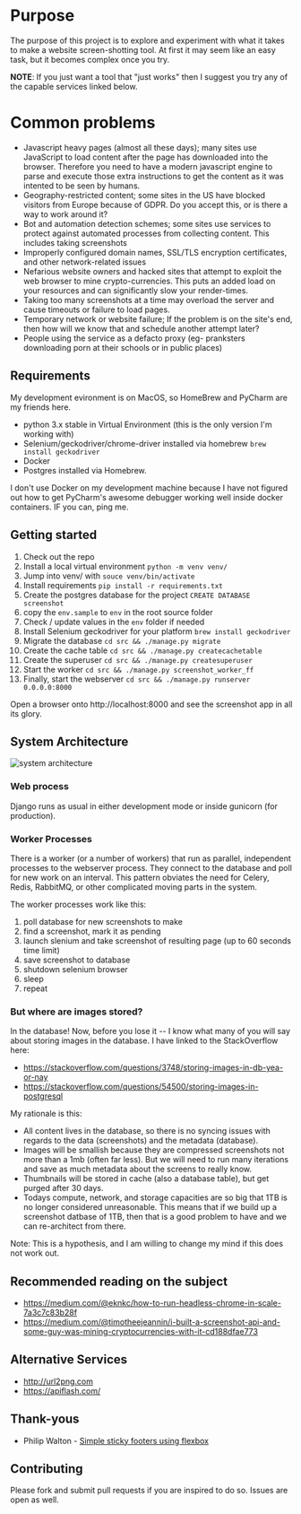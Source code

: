 # Purpose
The purpose of this project is to explore and experiment with what it takes to
make a website screen-shotting tool. At first it may seem like an easy task, 
but it becomes complex once you try. 

**NOTE**: If you just want a tool that "just works" then I suggest you try any of the
capable services linked below. 

# Common problems

  * Javascript heavy pages (almost all these days); many sites use JavaScript to
    load content after the page has downloaded into the browser. Therefore you
    need to have a modern javascript engine to parse and execute those extra
    instructions to get the content as it was intented to be seen by humans.
  * Geography-restricted content; some sites in the US have blocked visitors 
    from Europe because of GDPR. Do you accept this, or is there a way to work
    around it?
  * Bot and automation detection schemes; some sites use services to protect against
    automated processes from collecting content. This includes taking screenshots
  * Improperly configured domain names, SSL/TLS encryption certificates, and other
    network-related issues
  * Nefarious website owners and hacked sites that attempt to exploit the web browser
    to mine crypto-currencies. This puts an added load on your resources and can
    significantly slow your render-times.
  * Taking too many screenshots at a time may overload the server and cause timeouts or
    failure to load pages.
  * Temporary network or website failure; If the problem is on the site's end, then how
    will we know that and schedule another attempt later?
  * People using the service as a defacto proxy (eg- pranksters downloading porn at their
    schools or in public places)

## Requirements

My development evironment is on MacOS, so HomeBrew and PyCharm are my friends here. 

  * python 3.x stable in Virtual Environment (this is the only version I'm working with)
  * Selenium/geckodriver/chrome-driver installed via homebrew `brew install geckodriver`
  * Docker
  * Postgres installed via Homebrew.
  
I don't use Docker on my development machine because I have not figured out how to get PyCharm's awesome debugger
working well inside docker containers. IF you can, ping me.

## Getting started

  1. Check out the repo
  1. Install a local virtual environment `python -m venv venv/`
  1. Jump into venv/ with `souce venv/bin/activate`
  1. Install requirements `pip install -r requirements.txt`
  1. Create the postgres database for the project `CREATE DATABASE screenshot`
  1. copy the `env.sample` to `env` in the root source folder 
  1. Check / update values in the `env` folder if needed
  1. Install Selenium geckodriver for your platform `brew install geckodriver`
  1. Migrate the database `cd src && ./manage.py migrate`
  1. Create the cache table `cd src && ./manage.py createcachetable`
  1. Create the superuser `cd src && ./manage.py createsuperuser`
  1. Start the worker `cd src && ./manage.py screenshot_worker_ff`
  1. Finally, start the webserver `cd src && ./manage.py runserver 0.0.0.0:8000`
  
Open a browser onto http://localhost:8000 and see the screenshot app in all its glory.

## System Architecture

![system architecture][systemarch]

### Web process
Django runs as usual in either development mode or inside gunicorn (for production).

### Worker Processes
There is a worker (or a number of workers) that run as parallel, independent processes to the webserver process.
They connect to the database and poll for new work on an interval. This pattern obviates the need for Celery, Redis, 
RabbitMQ, or other complicated moving parts in the system.

The worker processes work like this:

  1. poll database for new screenshots to make
  1. find a screenshot, mark it as pending
  1. launch slenium and take screenshot of resulting page (up to 60 seconds time limit)
  1. save screenshot to database
  1. shutdown selenium browser
  1. sleep
  1. repeat

### But where are images stored?
In the database! Now, before you lose it -- I know what many of you will say about storing images in the database. I 
have linked to the StackOverflow here:

  * https://stackoverflow.com/questions/3748/storing-images-in-db-yea-or-nay
  * https://stackoverflow.com/questions/54500/storing-images-in-postgresql

My rationale is this:

  * All content lives in the database, so there is no syncing issues with regards to the data (screenshots) and the
    metadata (database).
  * Images will be smallish because they are compressed screenshots not more than a 1mb (often far less). But we will
    need to run many iterations and save as much metadata about the screens to really know.
  * Thumbnails will be stored in cache (also a database table), but get purged after 30 days.
  * Todays compute, network, and storage capacities are so big that 1TB is no longer considered unreasonable. This means
    that if we build up a screenshot datbase of 1TB, then that is a good problem to have and we can re-architect from there.

Note: This is a hypothesis, and I am willing to change my mind if this does not work out.

## Recommended reading on the subject

  * https://medium.com/@eknkc/how-to-run-headless-chrome-in-scale-7a3c7c83b28f
  * https://medium.com/@timotheejeannin/i-built-a-screenshot-api-and-some-guy-was-mining-cryptocurrencies-with-it-cd188dfae773

## Alternative Services

  * http://url2png.com
  * https://apiflash.com/

## Thank-yous

  * Philip Walton - [Simple sticky footers using flexbox](https://philipwalton.github.io/solved-by-flexbox/demos/sticky-footer/)

## Contributing

Please fork and submit pull requests if you are inspired to do so. Issues are open as well.  
  
  
[systemarch]: https://github.com/undernewmanagement/screenshots/raw/master/src/docs/assets/system-architecture.jpg "Diagram of system architecture"